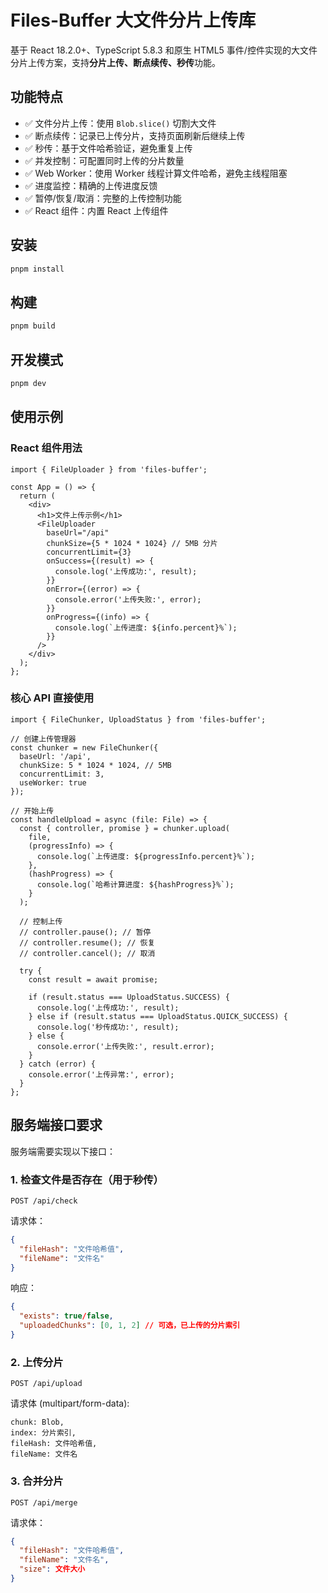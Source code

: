# Files-Buffer 大文件分片上传库

基于 React 18.2.0+、TypeScript 5.8.3 和原生 HTML5 事件/控件实现的大文件分片上传方案，支持**分片上传、断点续传、秒传**功能。

## 功能特点

- ✅ 文件分片上传：使用 `Blob.slice()` 切割大文件
- ✅ 断点续传：记录已上传分片，支持页面刷新后继续上传
- ✅ 秒传：基于文件哈希验证，避免重复上传
- ✅ 并发控制：可配置同时上传的分片数量
- ✅ Web Worker：使用 Worker 线程计算文件哈希，避免主线程阻塞
- ✅ 进度监控：精确的上传进度反馈
- ✅ 暂停/恢复/取消：完整的上传控制功能
- ✅ React 组件：内置 React 上传组件

## 安装

```bash
pnpm install
```

## 构建

```bash
pnpm build
```

## 开发模式

```bash
pnpm dev
```

## 使用示例

### React 组件用法

```tsx
import { FileUploader } from 'files-buffer';

const App = () => {
  return (
    <div>
      <h1>文件上传示例</h1>
      <FileUploader
        baseUrl="/api"
        chunkSize={5 * 1024 * 1024} // 5MB 分片
        concurrentLimit={3}
        onSuccess={(result) => {
          console.log('上传成功:', result);
        }}
        onError={(error) => {
          console.error('上传失败:', error);
        }}
        onProgress={(info) => {
          console.log(`上传进度: ${info.percent}%`);
        }}
      />
    </div>
  );
};
```

### 核心 API 直接使用

```tsx
import { FileChunker, UploadStatus } from 'files-buffer';

// 创建上传管理器
const chunker = new FileChunker({
  baseUrl: '/api',
  chunkSize: 5 * 1024 * 1024, // 5MB
  concurrentLimit: 3,
  useWorker: true
});

// 开始上传
const handleUpload = async (file: File) => {
  const { controller, promise } = chunker.upload(
    file,
    (progressInfo) => {
      console.log(`上传进度: ${progressInfo.percent}%`);
    },
    (hashProgress) => {
      console.log(`哈希计算进度: ${hashProgress}%`);
    }
  );

  // 控制上传
  // controller.pause(); // 暂停
  // controller.resume(); // 恢复
  // controller.cancel(); // 取消

  try {
    const result = await promise;

    if (result.status === UploadStatus.SUCCESS) {
      console.log('上传成功:', result);
    } else if (result.status === UploadStatus.QUICK_SUCCESS) {
      console.log('秒传成功:', result);
    } else {
      console.error('上传失败:', result.error);
    }
  } catch (error) {
    console.error('上传异常:', error);
  }
};
```

## 服务端接口要求

服务端需要实现以下接口：

### 1. 检查文件是否存在（用于秒传）

```
POST /api/check
```

请求体：
```json
{
  "fileHash": "文件哈希值",
  "fileName": "文件名"
}
```

响应：
```json
{
  "exists": true/false,
  "uploadedChunks": [0, 1, 2] // 可选，已上传的分片索引
}
```

### 2. 上传分片

```
POST /api/upload
```

请求体 (multipart/form-data):
```
chunk: Blob,
index: 分片索引,
fileHash: 文件哈希值,
fileName: 文件名
```

### 3. 合并分片

```
POST /api/merge
```

请求体：
```json
{
  "fileHash": "文件哈希值",
  "fileName": "文件名",
  "size": 文件大小
}
```
